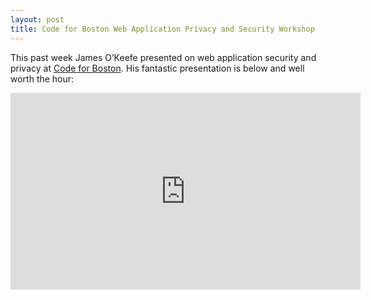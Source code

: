 ```yaml
---
layout: post
title: Code for Boston Web Application Privacy and Security Workshop
---
```

This past week James O’Keefe presented on web application security and privacy at [Code for Boston](https://codeforboston.org/). His fantastic presentation is below and well worth the hour:

<iframe width="560" height="315" src="https://www.youtube-nocookie.com/embed/r4KLQTZBljw" frameborder="0" allow="accelerometer; autoplay; encrypted-media; gyroscope; picture-in-picture" allowfullscreen></iframe>
